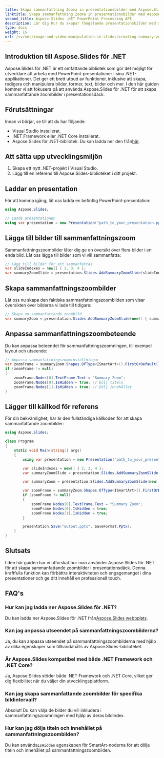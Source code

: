 ```yaml
---
title: Skapa sammanfattning Zooma in presentationsbilder med Aspose.Slides
linktitle: Skapa sammanfattning Zooma in presentationsbilder med Aspose.Slides
second_title: Aspose.Slides .NET PowerPoint Processing API
description: Lär dig hur du skapar fängslande presentationsbilder med sammanfattningszoom med Aspose.Slides för .NET. Vår steg-för-steg-guide ger källkod och anpassningstips för att förbättra interaktivitet.
type: docs
weight: 16
url: /sv/net/image-and-video-manipulation-in-slides/creating-summary-zoom/
---
```


## Introduktion till Aspose.Slides för .NET

Aspose.Slides för .NET är ett omfattande bibliotek som gör det möjligt för utvecklare att arbeta med PowerPoint-presentationer i sina .NET-applikationer. Det ger ett brett utbud av funktioner, inklusive att skapa, redigera och manipulera bilder, former, text, bilder och mer. I den här guiden kommer vi att fokusera på att använda Aspose.Slides för .NET för att skapa sammanfattande zoombilder i presentationsdäck.

## Förutsättningar

Innan vi börjar, se till att du har följande:

- Visual Studio installerat.
- .NET Framework eller .NET Core installerat.
-  Aspose.Slides för .NET-bibliotek. Du kan ladda ner den från[här](https://releases.aspose.com/slides/net/).

## Att sätta upp utvecklingsmiljön

1. Skapa ett nytt .NET-projekt i Visual Studio.
2. Lägg till en referens till Aspose.Slides-biblioteket i ditt projekt.

## Laddar en presentation

För att komma igång, låt oss ladda en befintlig PowerPoint-presentation:

```csharp
using Aspose.Slides;

// Ladda presentationen
using var presentation = new Presentation("path_to_your_presentation.pptx");
```

## Lägga till bilder till sammanfattningszoom

Sammanfattningszoombilder låter dig ge en översikt över flera bilder i en enda bild. Låt oss lägga till bilder som vi vill sammanfatta:

```csharp
// Lägg till bilder för att sammanfattas
var slideIndexes = new[] { 2, 3, 4 };
var summaryZoomSlide = presentation.Slides.AddSummaryZoomSlide(slideIndexes);
```

## Skapa sammanfattningszoombilder

Låt oss nu skapa den faktiska sammanfattningszoombilden som visar översikten över bilderna vi lade till tidigare:

```csharp
// Skapa en sammanfattande zoombild
var summaryZoom = presentation.Slides.AddSummaryZoomSlide(new[] { summaryZoomSlide });
```

## Anpassa sammanfattningszoombeteende

Du kan anpassa beteendet för sammanfattningszoomningen, till exempel layout och utseende:

```csharp
// Anpassa sammanfattningszoominställningar
var zoomFrame = summaryZoom.Shapes.OfType<ISmartArt>().FirstOrDefault();
if (zoomFrame != null)
{
    zoomFrame.Nodes[0].TextFrame.Text = "Summary Zoom";
    zoomFrame.Nodes[0].IsHidden = true; // Dölj titeln
    zoomFrame.Nodes[1].IsHidden = true; // Dölj innehållet
}
```

## Lägger till källkod för referens

För din bekvämlighet, här är den fullständiga källkoden för att skapa sammanfattande zoombilder:

```csharp
using Aspose.Slides;

class Program
{
    static void Main(string[] args)
    {
        using var presentation = new Presentation("path_to_your_presentation.pptx");

        var slideIndexes = new[] { 2, 3, 4 };
        var summaryZoomSlide = presentation.Slides.AddSummaryZoomSlide(slideIndexes);

        var summaryZoom = presentation.Slides.AddSummaryZoomSlide(new[] { summaryZoomSlide });

        var zoomFrame = summaryZoom.Shapes.OfType<ISmartArt>().FirstOrDefault();
        if (zoomFrame != null)
        {
            zoomFrame.Nodes[0].TextFrame.Text = "Summary Zoom";
            zoomFrame.Nodes[0].IsHidden = true;
            zoomFrame.Nodes[1].IsHidden = true;
        }

        presentation.Save("output.pptx", SaveFormat.Pptx);
    }
}
```

## Slutsats

I den här guiden har vi utforskat hur man använder Aspose.Slides för .NET för att skapa sammanfattande zoombilder i presentationsdäck. Denna kraftfulla funktion kan förbättra interaktiviteten och engagemanget i dina presentationer och ge ditt innehåll en professionell touch.

## FAQ's

### Hur kan jag ladda ner Aspose.Slides för .NET?

 Du kan ladda ner Aspose.Slides för .NET från[Aspose.Slides webbplats](https://releases.aspose.com/slides/net/).

### Kan jag anpassa utseendet på sammanfattningszoombilderna?

Ja, du kan anpassa utseendet på sammanfattningszoombilderna med hjälp av olika egenskaper som tillhandahålls av Aspose.Slides-biblioteket.

### Är Aspose.Slides kompatibel med både .NET Framework och .NET Core?

Ja, Aspose.Slides stöder både .NET Framework och .NET Core, vilket ger dig flexibilitet när du väljer din utvecklingsplattform.

### Kan jag skapa sammanfattande zoombilder för specifika bildintervall?

Absolut! Du kan välja de bilder du vill inkludera i sammanfattningszoomningen med hjälp av deras bildindex.

### Hur kan jag dölja titeln och innehållet på sammanfattningszoombilden?

 Du kan använda`IsHidden` egenskapen för SmartArt-noderna för att dölja titeln och innehållet på sammanfattningszoombilden.
